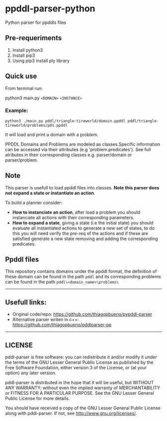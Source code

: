 # ppddl-parser-python
Python parser for ppddls files

## Pre-requeriments

1. Install python3
3. Install pip3
2. Using pip3 install ply library 



## Quick use

From terminal run:

python3 main.py `<DOMAIN>` `<INSTANCE>`


### Example:

    python3 ./main.py pddl/triangle-tireworld/domain.ppddl pddl/triangle-tireworld/problems/p01.ppddl

It will load and print a domain with a problem.

PPDDL Domains and Problems are modeled as classes.Specific information can be accessed via their attributes (e.g 'problem.predicates'). See full atributes in their corresponding classes e.g. parser/domain or parser/problem.

## Note

This parser is usefull to load ppddl files into classes. <b>Note this parser does not expand a state or instantiate an action</b>.

To build a planner consider:
- <b>How to instanciate an action</b>, after load a problem you should instanciate all actions with their corresponding parameters.
- <b>How to expand a state</b>, giving a state (i.e the initial state) you should evaluate all instantiated actions to generate a new set of states, to do this you will need verify the pre-req of the actions and if these are satisfied generate a new state removing and adding the corresponding predicates.

## Ppddl files

This repository contains domains under the ppddl format, the definition of these domain can be found in the path `pddl` and its corresponding problems can be found in the path `pddl\<domain_name>\problems\`


----------

## Usefull links:
- Original code/repo: https://github.com/thiagopbueno/pypddl-parser
- Alternative parser writen in c++: https://github.com/thiagopbueno/pddlparser-pp

------------------------

## LICENSE

pddl-parser is free software: you can redistribute it and/or modify it under the terms of the GNU Lesser General Public License as published by the Free Software Foundation, either version 3 of the License, or (at your option) any later version.

pddl-parser is distributed in the hope that it will be useful, but WITHOUT ANY WARRANTY; without even the implied warranty of MERCHANTABILITY or FITNESS FOR A PARTICULAR PURPOSE. See the GNU Lesser General Public License for more details.

You should have received a copy of the GNU Lesser General Public License along with pddl-parser. If not, see http://www.gnu.org/licenses/.
